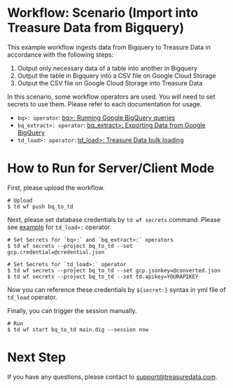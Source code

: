 # Workflow: Scenario (Import into Treasure Data from Bigquery)

This example workflow ingests data from Bigquery to Treasure Data in accordance with the following steps:

1. Output only necessary data of a table into another in Bigquery
2. Output the table in Bigquery into a CSV file on Google Cloud Storage
3. Output the CSV file on Google Cloud Storage into Treasure Data

In this scenario, some workflow operators are used. You will need to set secrets to use them. Please refer to each documentation for usage.

- `bq>: operator`: [bq>: Running Google BigQuery queries](https://docs.digdag.io/operators/bq.html)
- `bq_extract>: operator`: [bq_extract>: Exporting Data from Google BigQuery](https://docs.digdag.io/operators/bq_extract.html)
- `td_load>: operator`: [td_load>: Treasure Data bulk loading](https://docs.digdag.io/operators/td_load.html)

# How to Run for Server/Client Mode

First, please upload the workflow.

    # Upload
    $ td wf push bq_to_td

Next, please set database credentials by `td wf secrets` command. Please see [example](https://github.com/treasure-data/workflow-examples/tree/master/td_load/gcs) for `td_load>:` operator.

    # Set Secrets for `bq>:` and `bq_extract>:` operators
    $ td wf secrets --project bq_to_td --set gcp.credential=@credential.json
    
    # Set Secrets for `td_load>:` operator
    $ td wf secrets --project bq_to_td --set gcp.jsonkey=@converted.json
    $ td wf secrets --project bq_to_td --set td.apikey=YOURAPIKEY

Now you can reference these credentials by `${secret:}` syntax in yml file of `td_load` operator.

Finally, you can trigger the session manually.

    # Run
    $ td wf start bq_to_td main.dig --session now

# Next Step

If you have any questions, please contact to support@treasuredata.com.
